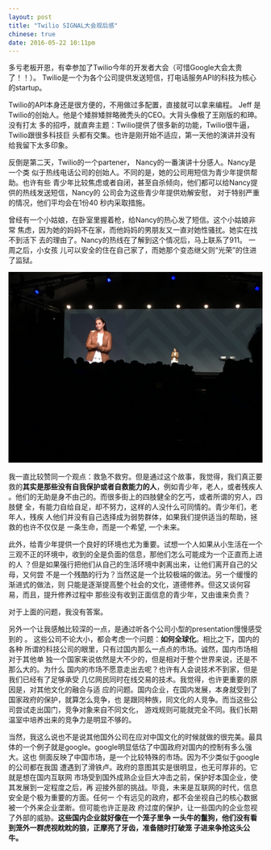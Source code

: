 ```yaml
---
layout: post
title: "Twilio SIGNAL大会观后感"
chinese: true
date: 2016-05-22 10:11pm
---
```


  多亏老板开恩，有幸参加了Twilio今年的开发者大会（可惜Google大会太贵了！！）。
  Twilio是一个为各个公司提供发送短信，打电话服务API的科技为核心的startup。

  Twilio的API本身还是很方便的，不用做过多配置，直接就可以拿来编程。 Jeff 是
Twilio的创始人。他是个矮胖矮胖略微秃头的CEO。大背头像极了王刚版的和珅。 没有打太
多的招呼，就直奔主题：Twilio提供了很多新的功能，Twilio很牛逼，Twilio跟很多科技巨
头都有交集。也许是刚开始不适应，第一天他的演讲并没有给我留下太多印象。

反倒是第二天，Twilio的一个partener， Nancy的一番演讲十分感人。Nancy是一个类
似于热线电话公司的创始人。不同的是，她的公司用短信为青少年提供帮助。也许有些
青少年比较焦虑或者自闭，甚至自杀倾向，他们都可以给Nancy提供的热线发送短信，Nancy的
公司会为这些青少年提供劝解安慰， 对于特别严重的情况，他们平均会在1份40
秒内采取措施。

曾经有一个小姑娘，在卧室里握着枪，给Nancy的热心发了短信。这个小姑娘非常
焦虑，因为她的妈妈不在家，而他妈妈的男朋友又一直对她性骚扰。她实在找不到活下
去的理由了。Nancy的热线在了解到这个情况后，马上联系了911。 一周之后，小女孩
儿可以安全的住在自己家了，而她那个变态继父则“光荣”的住进了监狱。

![Nancy][Nancy]

我一直比较赞同一个观点：救急不救穷。但是通过这个故事，我觉得，我们真正要
救的**其实是那些没有自我保护或者自救能力的人**，例如青少年，老人，或者残疾人
。他们的无助是身不由己的。而很多街上的四肢健全的乞丐，或者所谓的穷人，四肢健
全，有能力自给自足，却不努力，这样的人没什么可同情的。青少年们，老年人，残疾
人他们并没有自己选择成为弱势群体，如果我们提供适当的帮助，拯救的也许不仅仅是
一条生命，而是一个希望, 一个未来。

此外，给青少年提供一个良好的环境也尤为重要。试想一个人如果从小生活在一个
三观不正的环境中，收到的全是负面的信息，那他们怎么可能成为一个正直而上进的人
？但是如果强行把他们从自己的生活环境中剥离出来，让他们离开自己的父母，又何尝
不是一个残酷的行为？当然这是一个比较极端的做法。另一个缓慢的渐进式的做法，则
只能是逐渐提高整个社会的文化，道德修养。但这又谈何容易，而且，提升修养过程中
那些没有收到正面信息的青少年，又由谁来负责？

对于上面的问题，我没有答案。

另外一个让我感触比较深的一点，是通过听各个公司小型的presentation慢慢感受到的
。 这些公司不论大小，都会考虑一个问题：**如何全球化**。相比之下，国内的各种
所谓的科技公司的眼里，只有过国内那么一点点的市场。诚然，国内市场相对于其他单
独一个国家来说依然是大不少的，但是相对于整个世界来说，还是不那么大的。为什么
国内的市场不愿意走出去呢？也许有人会说技术不到家，但是我们已经有了足够承受
几亿网民同时在线交易的技术。我觉得，也许更重要的原因是，对其他文化的融合与适
应的问题。国内企业，在国内发展，本身就受到了国家政府的保护，就算怎么竞争，也
是跟同种族，同文化的人竞争。而当这些公司尝试走出国门，竞争对象来自不同文化，
游戏规则可能就完全不同。我们长期温室中培养出来的竞争力是明显不够的。

当然，我这么说也不是说其他国外公司在应对中国文化的时候就做的很完美。最具
体的一个例子就是google。google明显低估了中国政府对国内的控制有多么强大。这也
侧面反映了中国市场，是一个比较特殊的市场。因为不少类似于google的公司都在我国
遭遇到了滑铁卢。政府的意图其实是很明显，也无可厚非的。它就是想在国内互联网
市场受到国外成熟企业巨大冲击之前，保护好本国企业，使其发展到一定程度之后，再
迎接外部的挑战。毕竟，未来是互联网的时代，信息安全是个极为重要的方面。任何一
个有远见的政府，都不会坐视自己的核心数据被一个外来企业垄断。但可能也许正是政
府过度的保护，让一些国内的企业忽视了外部的威胁。**这些国内企业就好像在一个笼子里争
一头牛的鬣狗，他们没有看到笼外一群虎视眈眈的狼，正摩亮了牙齿，准备随时打破笼
子进来争抢这头公牛。**

[Nancy]: /assets/images/nancy.jpg
